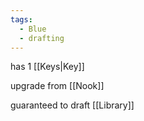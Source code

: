```yaml
---
tags:
  - Blue
  - drafting
---
```

has 1 [[Keys|Key]]

upgrade from [[Nook]]

guaranteed to draft [[Library]]